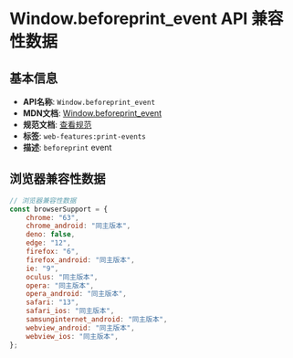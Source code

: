 # Window.beforeprint_event API 兼容性数据

## 基本信息

- **API名称**: `Window.beforeprint_event`
- **MDN文档**: [Window.beforeprint_event](https://developer.mozilla.org/docs/Web/API/Window/beforeprint_event)
- **规范文档**: [查看规范](https://html.spec.whatwg.org/multipage/indices.html#event-beforeprint,https://html.spec.whatwg.org/multipage/webappapis.html#handler-window-onbeforeprint)
- **标签**: `web-features:print-events`
- **描述**: `beforeprint` event

## 浏览器兼容性数据

```javascript
// 浏览器兼容性数据
const browserSupport = {
    chrome: "63",
    chrome_android: "同主版本",
    deno: false,
    edge: "12",
    firefox: "6",
    firefox_android: "同主版本",
    ie: "9",
    oculus: "同主版本",
    opera: "同主版本",
    opera_android: "同主版本",
    safari: "13",
    safari_ios: "同主版本",
    samsunginternet_android: "同主版本",
    webview_android: "同主版本",
    webview_ios: "同主版本",
};

```

